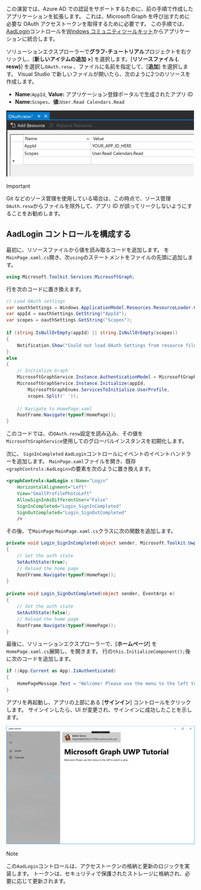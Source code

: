 <!-- markdownlint-disable MD002 MD041 -->

この演習では、Azure AD での認証をサポートするために、前の手順で作成したアプリケーションを拡張します。 これは、Microsoft Graph を呼び出すために必要な OAuth アクセストークンを取得するために必要です。 この手順では、 [AadLogin](https://docs.microsoft.com/dotnet/api/microsoft.toolkit.uwp.ui.controls.graph.aadlogin?view=win-comm-toolkit-dotnet-stable)コントロールを[Windows コミュニティツールキット](https://github.com/Microsoft/WindowsCommunityToolkit)からアプリケーションに統合します。

ソリューションエクスプローラーで**グラフ-チュートリアル**プロジェクトを右クリックし、[**新しいアイテムの追加 >**] を選択します。[**リソースファイル (. resw)**] を選択し`OAuth.resw` 、ファイルに名前を指定して、[**追加**] を選択します。 Visual Studio で新しいファイルが開いたら、次のように2つのリソースを作成します。

- **Name:**`AppId`, **Value:** アプリケーション登録ポータルで生成されたアプリ ID
- **Name:**`Scopes`、**値:**`User.Read Calendars.Read`

![Visual Studio エディターの OAuth w ファイルのスクリーンショット](./images/edit-resources-01.png)

> [!IMPORTANT]
> Git などのソース管理を使用している場合は、この時点で、ソース管理`OAuth.resw`からファイルを除外して、アプリ ID が誤ってリークしないようにすることをお勧めします。

## <a name="configure-the-aadlogin-control"></a>AadLogin コントロールを構成する

最初に、リソースファイルから値を読み取るコードを追加します。 を`MainPage.xaml.cs`開き、次`using`のステートメントをファイルの先頭に追加します。

```cs
using Microsoft.Toolkit.Services.MicrosoftGraph;
```

行を次のコードに置き換えます。

```cs
// Load OAuth settings
var oauthSettings = Windows.ApplicationModel.Resources.ResourceLoader.GetForCurrentView("OAuth");
var appId = oauthSettings.GetString("AppId");
var scopes = oauthSettings.GetString("Scopes");

if (string.IsNullOrEmpty(appId) || string.IsNullOrEmpty(scopes))
{
    Notification.Show("Could not load OAuth Settings from resource file.");
}
else
{
    // Initialize Graph
    MicrosoftGraphService.Instance.AuthenticationModel = MicrosoftGraphEnums.AuthenticationModel.V2;
    MicrosoftGraphService.Instance.Initialize(appId,
        MicrosoftGraphEnums.ServicesToInitialize.UserProfile,
        scopes.Split(' '));

    // Navigate to HomePage.xaml
    RootFrame.Navigate(typeof(HomePage));
}
```

このコードでは、の`OAuth.resw`設定を読み込み、その値を`MicrosoftGraphService`使用してのグローバルインスタンスを初期化します。

次に、 `SignInCompleted` `AadLogin`コントロールにイベントのイベントハンドラーを追加します。 `MainPage.xaml`ファイルを開き、既存`<graphControls:AadLogin>`の要素を次のように置き換えます。

```xml
<graphControls:AadLogin x:Name="Login"
    HorizontalAlignment="Left"
    View="SmallProfilePhotoLeft"
    AllowSignInAsDifferentUser="False"
    SignInCompleted="Login_SignInCompleted"
    SignOutCompleted="Login_SignOutCompleted"
    />
```

その後、で`MainPage` `MainPage.xaml.cs`クラスに次の関数を追加します。

```cs
private void Login_SignInCompleted(object sender, Microsoft.Toolkit.Uwp.UI.Controls.Graph.SignInEventArgs e)
{
    // Set the auth state
    SetAuthState(true);
    // Reload the home page
    RootFrame.Navigate(typeof(HomePage));
}

private void Login_SignOutCompleted(object sender, EventArgs e)
{
    // Set the auth state
    SetAuthState(false);
    // Reload the home page
    RootFrame.Navigate(typeof(HomePage));
}
```

最後に、ソリューションエクスプローラーで、[**ホームページ**] を`HomePage.xaml.cs`展開し、を開きます。 行の`this.InitializeComponent();`後に次のコードを追加します。

```cs
if ((App.Current as App).IsAuthenticated)
{
    HomePageMessage.Text = "Welcome! Please use the menu to the left to select a view.";
}
```

アプリを再起動し、アプリの上部にある [**サインイン**] コントロールをクリックします。 サインインしたら、UI が変更され、サインインに成功したことを示します。

![サインインした後のアプリのスクリーンショット](./images/add-aad-auth-01.png)

> [!NOTE]
> この`AadLogin`コントロールは、アクセストークンの格納と更新のロジックを実装します。 トークンは、セキュリティで保護されたストレージに格納され、必要に応じて更新されます。
